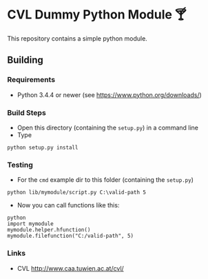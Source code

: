 # CVL Dummy Python Module 🍸
This repository contains a simple python module.

## Building

### Requirements
- Python 3.4.4 or newer (see https://www.python.org/downloads/)

### Build Steps
- Open this directory (containing the ``setup.py``) in a command line
- Type
```
python setup.py install
```

### Testing
- For the ``cmd`` example dir to this folder (containing the ``setup.py``)
```
python lib/mymodule/script.py C:\valid-path 5
```
- Now you can call functions like this:
```
python
import mymodule
mymodule.helper.hfunction()
mymodule.filefunction("C:/valid-path", 5)
```

### Links
- CVL http://www.caa.tuwien.ac.at/cvl/
